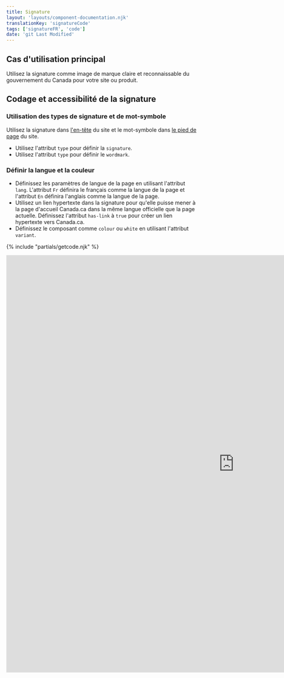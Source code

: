 ```yaml
---
title: Signature
layout: 'layouts/component-documentation.njk'
translationKey: 'signatureCode'
tags: ['signatureFR', 'code']
date: 'git Last Modified'
---
```


## Cas d'utilisation principal

Utilisez la signature comme image de marque claire et reconnaissable du gouvernement du Canada pour votre site ou produit.

## Codage et accessibilité de la signature

### Utilisation des types de signature et de mot-symbole

Utilisez la signature dans <a href="{{ links.header }}">l'en-tête</a> du site et le mot-symbole dans <a href="{{ links.footer }}">le pied de page</a> du site.

- Utilisez l'attribut `type` pour définir la `signature`.
- Utilisez l'attribut `type` pour définir le `wordmark`.

### Définir la langue et la couleur

- Définissez les paramètres de langue de la page en utilisant l'attribut `lang`. L'attribut `Fr` définira le français comme la langue de la page et l'attribut `En` définira l'anglais comme la langue de la page.
- Utilisez un lien hypertexte dans la signature pour qu'elle puisse mener à la page d'accueil Canada.ca dans la même langue officielle que la page actuelle. Définissez l'attribut `has-link` à `true` pour créer un lien hypertexte vers Canada.ca.
- Définissez le composant comme `colour` ou `white` en utilisant l'attribut `variant`.

{% include "partials/getcode.njk" %}

<iframe
  title="Survol des propriétés et des évènements relatifs à gcds-signature."
  src="https://cds-snc.github.io/gcds-components/iframe.html?viewMode=docs&demo=true&singleStory=true&id=components-signature--events-properties#events--properties"
  width="1200"
  height="1100"
  style="display: block; margin: 0 auto;"
  frameBorder="0"
  allow="clipboard-write"
></iframe>
